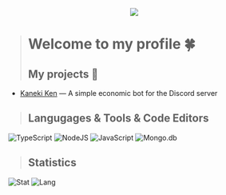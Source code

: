 <p align="center"> <img src="https://readme-typing-svg.herokuapp.com/?lines=Hello+there,+I'm+nertlyfine!&center=true&width=380&height=45"> </p>

> # Welcome to my profile 🍀
> ## My projects 🧩
* [Kaneki Ken](https://discord.gg/4XXnDN4qYU) — A simple economic bot for the Discord server

> ## Langugages & Tools & Code Editors
![TypeScript](https://shields.io/badge/-TypeScript-090909?style=for-the-badge&logo=typescript)
![NodeJS](https://shields.io/badge/-Node.js-090909?style=for-the-badge&logo=node.js)
![JavaScript](https://shields.io/badge/-JavaScript-090909?style=for-the-badge&logo=javascript)
![Mongo.db](https://shields.io/badge/-Mongo.db-090909?style=for-the-badge&logo=mongodb)

> ## Statistics
![Stat](https://github-readme-stats.vercel.app/api?username=nertlyfine&show_icons=true&theme=merko)
![Lang](https://github-readme-stats.vercel.app/api/top-langs/?username=nertlyfine&layout=compact&theme=merko)

